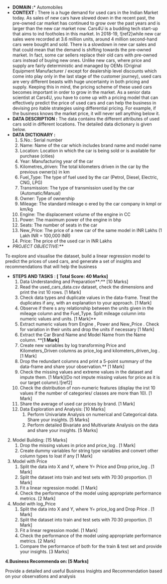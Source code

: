 - **DOMAIN :*** Automobiles 
- **CONTEXT :** There is a huge demand for used cars in the Indian Market today. As sales of new cars have slowed down in the recent past, the pre-owned car market has continued to grow over the past years and is larger than the new car market now. Cars4U is a budding tech start-up that aims to  ind footholes in this market. In 2018-19, ![ref2]while new car sales were recorded at 3.6 million units, around 4 million second-hand cars were bought and sold. There is a slowdown in new car sales and that could mean that the demand is shifting towards the pre-owned market. In fact, some car sellers replace their old cars with pre-owned cars instead of buying new ones. Unlike new cars, where price and supply are fairly deterministic and managed by OEMs (Original Equipment Manufacturer / except for dealership level discounts which come into play only in the last stage of the customer journey), used cars are very different beasts with huge uncertainty in both pricing and supply. Keeping this in mind, the pricing scheme of these used cars becomes important in order to grow in the market. As a senior data scientist at Cars4U, you have to come up with a pricing model that can effectively predict the price of used cars and can help the business in devising pro itable strategies using differential pricing. For example, if the business knows the market price, it will never sell anything below it.
- **DATA  DESCRIPTION  :** The  data  contains  the  different  attributes  of  used  cars  sold  in  different  locations.  The detailed data dictionary is given below.
- **DATA DICTIONARY :** 
   1. S.No.: Serial number 
   1. Name: Name of the car which includes brand name and model name
   1. Location: Location in which the car is being sold or is available for purchase (cities)
   1. Year: Manufacturing year of the car
   1. Kilometres\_driven: The total kilometers driven in the car by the previous owner(s) in km
   1. Fuel\_Type: The type of fuel used by the car (Petrol, Diesel, Electric, CNG, LPG)
   1. Transmission: The type of transmission used by the car (Automatic/Manual)
   1. Owner: Type of ownership 
   1. Mileage: The standard mileage o ered by the car company in kmpl or km/kg
   1. Engine: The displacement volume of the engine in CC
   1. Power: The maximum power of the engine in bhp
   1. Seats: The number of seats in the car
   1. New\_Price: The price of a new car of the same model in INR Lakhs (1 Lakh INR = 100,000 INR)
   1. Price: The price of the used car in INR Lakhs
- **PROJECT OBJECTIVE*:***   

To explore and visualise the dataset, build a linear regression model to predict the prices of used cars, and generate a set of insights and recommendations that will help the business

- **STEPS AND TASKS** : **[ Total Score: 40 Marks]** 
   1. Data Understanding and Preparation**:** [10 Marks]
   1. Read the  used\_cars\_data.csv  dataset, check the dimensions and print the  irst 10 rows.  [1 Mark] 
   1. Check data types and duplicate values in the data-frame. Treat the duplicates if any, with an explanation to your approach.  [1 Mark] 
   1. Observe if there s any relationship between the units given in the mileage column and the Fuel\_Type. Split mileage column into numeric values and units. [1 Mark]** 
   1. Extract numeric values from  Engine ,  Power  and  New\_Price . Check for variation in their units and drop the units if necessary [1 Mark] 
   1. Extract the Car Brand Name and Model Name from the  Name  column. **[**1 Mark]** 
   1. Create new variables by log transforming  Price  and  Kilometers\_Driven  columns as  price\_log  and  kilometers\_driven\_log . [1 Mark] 
   1. Drop the redundant columns and print a 5-point summary of the data-frame and share your observation.** [1 Mark] 
   1. Check the missing values and extreme values in the dataset and impute them. [1 Mark](Do not impute missing values for price as it is our target column).![ref2]
   1. Check the distribution of non-numeric features (display the  irst 10 values if the number of categories/ classes are more than 10). [1 Mark] 
   1. Share the average of used car prices by brand. [1 Mark] 
   2. Data Exploration and Analysis: [10 Marks] 
      1. Perform Univariate Analysis on numerical and Categorical data. Share your insights.                                            [5 Marks] 
      1. Perform detailed Bivariate and Multivariate Analysis on the data and share your insights.                                     [5 Marks] 
2. Model Building: [15 Marks]
   1. Drop the missing values in price and  price\_log . [1 Mark] 
   1. Create dummy variables for string type variables and convert other column types to  loat if any                       [1 Mark] 
1. Model with Price 
      1) Split the data into X and Y, where Y= Price and Drop  price\_log . [1 Mark]  
      1) Split the dataset into train and test sets with 70:30 proportion. [1 Mark] 
      1) Fit a linear regression model. [1 Mark] 
      1) Check the performance of the model using appropriate performance metrics. [2 Mark] 
1. Model with log\_Price 
      1) Split the data into X and Y, where Y= price\_log and Drop  Price . [1 Mark]  
      1) Split the dataset into train and test sets with 70:30 proportion. [1 Mark] 
      1) Fit a linear regression model. [1 Mark] 
      1) Check the performance of the model using appropriate performance metrics. [2 Mark] 
   1. Compare the performance of both for the train & test set and provide your insights. [3 Marks]

**4.Business Recommenda on: [5 Marks]** 

   Provide a detailed and useful Business Insights and Recommendation based on your observations and analysis
